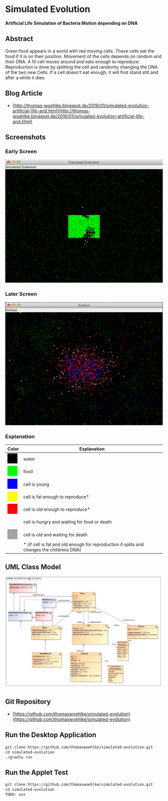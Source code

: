 # Simulated Evolution

**Artificial Life Simulation of Bacteria Motion depending on DNA**

## Abstract

Green food appears in a world with red moving cells. These cells eat the food if it is on their position.
Movement of the cells depends on random and their DNA. A fit cell moves around and eats enough to reproduce.
Reproduction is done by splitting the cell and randomly changing the DNA of the two new Cells.
If a cell doesn't eat enough, it will first stand still and after a while it dies.

## Blog Article 
* [http://thomas-woehlke.blogspot.de/2016/01/simulated-evolution-artificial-life-and.html](http://thomas-woehlke.blogspot.de/2016/01/simulated-evolution-artificial-life-and.html)

## Screenshots

### Early Screen 

![Early Screen](src/main/resources/img/screen1.png)

### Later Screen 

![Later Screen](src/main/resources/img/screen2.png)

### Explanation

| Color | Explanation |
|-------|-------------|
| ![](src/main/resources/img/black.png) | water           |
| ![](src/main/resources/img/green.png) | food            |
| ![](src/main/resources/img/blue.png) | cell is young   |
| ![](src/main/resources/img/yellow.png)  | cell is fat enough to reproduce*   |
| ![](src/main/resources/img/red.png)  | cell is old enough to reproduce*   |
| ![](src/main/resources/img/light_gray.png)  | cell is hungry and waiting for food or death   |
| ![](src/main/resources/img/dark_gray.png)  | cell is old and waiting for death   |
| &nbsp; | * (if cell is fat and old enough for reproduction it splits and changes the childrens DNA)   |


## UML Class Model

![UML Class Model](src/main/resources/img/Class_Model.jpg)

## Git Repository
* [https://github.com/thomaswoehlke/simulated-evolution](https://github.com/thomaswoehlke/simulated-evolution)

## Run the Desktop Application
```
git clone https://github.com/thomaswoehlke/simulated-evolution.git
cd simulated-evolution
./gradlw run
```

## Run the Applet Test
```
git clone https://github.com/thomaswoehlke/simulated-evolution.git
cd simulated-evolution
TODO: xxx
```


